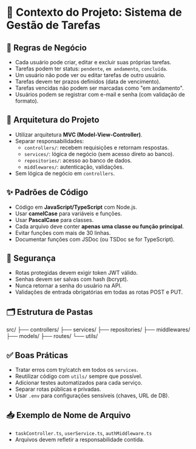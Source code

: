 # 📘 Contexto do Projeto: Sistema de Gestão de Tarefas

## 🧠 Regras de Negócio

- Cada usuário pode criar, editar e excluir suas próprias tarefas.
- Tarefas podem ter status: `pendente`, `em andamento`, `concluída`.
- Um usuário não pode ver ou editar tarefas de outro usuário.
- Tarefas devem ter prazos definidos (data de vencimento).
- Tarefas vencidas não podem ser marcadas como "em andamento".
- Usuários podem se registrar com e-mail e senha (com validação de formato).

## 🧱 Arquitetura do Projeto

- Utilizar arquitetura **MVC (Model-View-Controller)**.
- Separar responsabilidades:
  - `controllers/`: recebem requisições e retornam respostas.
  - `services/`: lógica de negócio (sem acesso direto ao banco).
  - `repositories/`: acesso ao banco de dados.
  - `middlewares/`: autenticação, validações.
- Sem lógica de negócio em `controllers`.

## ✨ Padrões de Código

- Código em **JavaScript/TypeScript** com Node.js.
- Usar **camelCase** para variáveis e funções.
- Usar **PascalCase** para classes.
- Cada arquivo deve conter **apenas uma classe ou função principal**.
- Evitar funções com mais de 30 linhas.
- Documentar funções com JSDoc (ou TSDoc se for TypeScript).

## 🔐 Segurança

- Rotas protegidas devem exigir token JWT válido.
- Senhas devem ser salvas com hash (bcrypt).
- Nunca retornar a senha do usuário na API.
- Validações de entrada obrigatórias em todas as rotas POST e PUT.

## 🗂️ Estrutura de Pastas

src/
├── controllers/
├── services/
├── repositories/
├── middlewares/
├── models/
├── routes/
└── utils/

## ✅ Boas Práticas

- Tratar erros com try/catch em todos os `services`.
- Reutilizar código com `utils/` sempre que possível.
- Adicionar testes automatizados para cada serviço.
- Separar rotas públicas e privadas.
- Usar `.env` para configurações sensíveis (chaves, URL de DB).

## 📥 Exemplo de Nome de Arquivo

- `taskController.ts`, `userService.ts`, `authMiddleware.ts`
- Arquivos devem refletir a responsabilidade contida.
